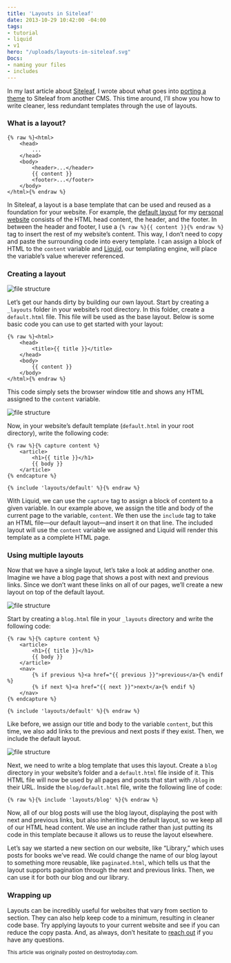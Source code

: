 ```yaml
---
title: 'Layouts in Siteleaf'
date: 2013-10-29 10:42:00 -04:00
tags:
- tutorial
- liquid
- v1
hero: "/uploads/layouts-in-siteleaf.svg"
Docs:
- naming your files
- includes
---
```


In my last article about [Siteleaf](http://siteleaf.com), I wrote about what goes into [porting a theme](/blog/porting-a-theme-to-siteleaf/) to Siteleaf from another CMS. This time around, I’ll show you how to write cleaner, less redundant templates through the use of layouts.


### What is a layout?

```liquid
{% raw %}<html>
    <head>
        ...
    </head>
    <body>
        <header>...</header>
        {{ content }}
        <footer>...</footer>
    </body>
</html>{% endraw %}
```

In Siteleaf, a layout is a base template that can be used and reused as a foundation for your website. For example, the [default layout](https://github.com/destroytoday/destroytoday.com/blob/master/_layouts/default.html) for my [personal website](http://destroytoday.com) consists of the HTML head content, the header, and the footer. In between the header and footer, I use a `{% raw %}{{ content }}{% endraw %}` tag to insert the rest of my website’s content. This way, I don’t need to copy and paste the surrounding code into every template. I can assign a block of HTML to the `content` variable and [Liquid](https://github.com/Shopify/liquid/), our templating engine, will place the variable’s value wherever referenced.

### Creating a layout

![file structure](/uploads/layouts-in-siteleaf-structure-0.jpg) 

Let’s get our hands dirty by building our own layout. Start by creating a `_layouts` folder in your website’s root directory. In this folder, create a `default.html` file. This file will be used as the base layout. Below is some basic code you can use to get started with your layout:

```liquid
{% raw %}<html>
    <head>
        <title>{{ title }}</title>
    </head>
    <body>
        {{ content }}
    </body>
</html>{% endraw %}
```

This code simply sets the browser window title and shows any HTML assigned to the `content` variable.

![file structure](/uploads/layouts-in-siteleaf-structure-1.jpg) 

Now, in your website’s default template (`default.html` in your root directory), write the following code:

```liquid
{% raw %}{% capture content %}
    <article>
        <h1>{{ title }}</h1>
        {{ body }}
    </article>
{% endcapture %}

{% include 'layouts/default' %}{% endraw %}
```

With Liquid, we can use the `capture` tag to assign a block of content to a given variable. In our example above, we assign the title and body of the current page to the variable, `content`. We then use the `include` tag to take an HTML file—our default layout—and insert it on that line. The included layout will use the `content` variable we assigned and Liquid will render this template as a complete HTML page.

### Using multiple layouts

Now that we have a single layout, let’s take a look at adding another one. Imagine we have a blog page that shows a post with next and previous links. Since we don’t want these links on all of our pages, we’ll create a new layout on top of the default layout.

![file structure](/uploads/layouts-in-siteleaf-structure-2.jpg) 

Start by creating a `blog.html` file in your `_layouts` directory and write the following code:

```liquid
{% raw %}{% capture content %}
    <article>
        <h1>{{ title }}</h1>
        {{ body }}
    </article>
    <nav>
        {% if previous %}<a href="{{ previous }}">previous</a>{% endif %}
        {% if next %}<a href="{{ next }}">next</a>{% endif %}
    </nav>
{% endcapture %}

{% include 'layouts/default' %}{% endraw %}
```

Like before, we assign our title and body to the variable `content`, but this time, we also add links to the previous and next posts if they exist. Then, we include the default layout.

![file structure](/uploads/layouts-in-siteleaf-structure-3.jpg) 

Next, we need to write a blog template that uses this layout. Create a `blog` directory in your website’s folder and a `default.html` file inside of it. This HTML file will now be used by all pages and posts that start with `/blog` in their URL. Inside the `blog/default.html` file, write the following line of code:

```liquid
{% raw %}{% include 'layouts/blog' %}{% endraw %}
```

Now, all of our blog posts will use the blog layout, displaying the post with next and previous links, but also inheriting the default layout, so we keep all of our HTML head content. We use an include rather than just putting its code in this template because it allows us to reuse the layout elsewhere.

Let’s say we started a new section on our website, like “Library,” which uses posts for books we’ve read. We could change the name of our blog layout to something more reusable, like `paginated.html`, which tells us that the layout supports pagination through the next and previous links. Then, we can use it for both our blog and our library.

### Wrapping up

Layouts can be incredibly useful for websites that vary from section to section. They can also help keep code to a minimum, resulting in cleaner code base. Try applying layouts to your current website and see if you can reduce the copy pasta. And, as always, don’t hesitate to [reach out](http://twitter.com/siteleaf) if you have any questions.

<small>This article was originally posted on destroytoday.com.</small>

